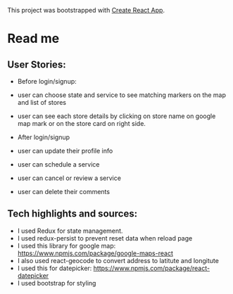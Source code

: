 <!-- npm i react-moment -->
<!-- npm install react-bootstrap bootstrap -->
This project was bootstrapped with [Create React App](https://github.com/facebook/create-react-app).

# Read me
## User Stories:
- Before login/signup:
- user can choose state and service to see matching markers on the map and list of stores
- user can see each store details by clicking on store name on google map mark or on the store card on right side.

- After login/signup 
- user can update their profile info
- user can schedule a service
- user can cancel or review a service
- user can delete their comments


## Tech highlights and sources:
- I used Redux for state management.
- I used redux-persist to prevent reset data when reload page
- I used this library for google map: https://www.npmjs.com/package/google-maps-react
- I also used react-geocode to convert address to latitute and longitute
- I used this for datepicker: https://www.npmjs.com/package/react-datepicker
- I used bootstrap for styling






